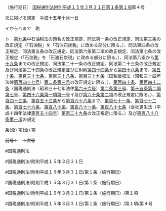（施行期日）
[国税通則法附則平成１５年３月３１日第１条第１項](国税通則法＿＿＿＿附則平成１５年３月３１日第１条第１項)第４号

次に掲げる規定　平成十五年十月一日

イからヘまで　略

ト　[第九条](国税通則法＿＿＿＿附則平成１５年３月３１日第９条第１項)中石油税法の題名の改正規定、同法第一条の改正規定、同法第三条の改正規定（「石油税」を「石油石炭税」に改める部分に限る。）、同法第四条の改正規定、同法第五条の改正規定、同法第六条第二項の改正規定、同法第七条の改正規定（「石油税」を「石油石炭税」に改める部分に限る。）、同法第八条から[第十九条](国税通則法＿＿＿＿附則平成１５年３月３１日第１９条第１項)までの改正規定、同法第二十一条の改正規定、同法第二十三条の改正規定及び同法第二十四条の改正規定並びに附則[第四十四条](国税通則法＿＿＿＿附則平成１５年３月３１日第４４条第１項)から[第四十八条](国税通則法＿＿＿＿附則平成１５年３月３１日第４８条第１項)まで、[第五十条](国税通則法＿＿＿＿附則平成１５年３月３１日第５０条第１項)、[第百三十七条](国税通則法＿＿＿＿附則平成１５年３月３１日第１３７条第１項)、[第百三十八条](国税通則法＿＿＿＿附則平成１５年３月３１日第１３８条第１項)、[第百三十九条](国税通則法＿＿＿＿附則平成１５年３月３１日第１３９条第１項)（国税徴収法（昭和三十四年法律[第百四十七号](国税通則法＿＿＿＿附則平成１５年３月３１日第１条第１項第１４７号)）[第二条](国税通則法＿＿＿＿附則平成１５年３月３１日第２条第１項)[第三号](国税通則法＿＿＿＿附則平成１５年３月３１日第１条第１項第３号)の改正規定に限る。）、[第百四十条](国税通則法＿＿＿＿附則平成１５年３月３１日第１４０条第１項)、[第百四十二条](国税通則法＿＿＿＿附則平成１５年３月３１日第１４２条第１項)（国税通則法（昭和三十七年法律[第六十六号](国税通則法＿＿＿＿附則平成１５年３月３１日第１条第１項第６６号)）[第二条](国税通則法＿＿＿＿附則平成１５年３月３１日第２条第１項)[第三号](国税通則法＿＿＿＿附則平成１５年３月３１日第１条第１項第３号)、[第十五条第二項第七号](国税通則法＿＿＿＿附則平成１５年３月３１日第１５条第２項第７号)、[第四十六条第一項第一号](国税通則法＿＿＿＿附則平成１５年３月３１日第４６条第１項第１号)イ及び[第六十条第二項](国税通則法＿＿＿＿附則平成１５年３月３１日第６０条第２項)の改正規定に限る。）、[第百四十三条](国税通則法＿＿＿＿附則平成１５年３月３１日第１４３条第１項)、[第百五十三条](国税通則法＿＿＿＿附則平成１５年３月３１日第１５３条第１項)から[第百六十八条](国税通則法＿＿＿＿附則平成１５年３月３１日第１６８条第１項)まで、[第百七十一条](国税通則法＿＿＿＿附則平成１５年３月３１日第１７１条第１項)、[第百七十二条](国税通則法＿＿＿＿附則平成１５年３月３１日第１７２条第１項)、[第百七十六条](国税通則法＿＿＿＿附則平成１５年３月３１日第１７６条第１項)、[第百八十条](国税通則法＿＿＿＿附則平成１５年３月３１日第１８０条第１項)、[第百八十一条](国税通則法＿＿＿＿附則平成１５年３月３１日第１８１条第１項)、[第百八十七条](国税通則法＿＿＿＿附則平成１５年３月３１日第１８７条第１項)（会社更生法（平成十四年法律[第百五十四号](国税通則法＿＿＿＿附則平成１５年３月３１日第１条第１項第１５４号)）[第百二十九条](国税通則法＿＿＿＿附則平成１５年３月３１日第１２９条第１項)の改正規定に限る。）及び[第百八十八条第一項](国税通則法＿＿＿＿附則平成１５年３月３１日第１８８条第１項)の規定

[条(全)](国税通則法＿＿＿＿附則平成１５年３月３１日第１条_.md)    [項(全)](国税通則法＿＿＿＿附則平成１５年３月３１日第１条第１項_.md)    [項](国税通則法＿＿＿＿附則平成１５年３月３１日第１条第１項.md)

~~前号←~~　~~→次号~~

#国税通則法

#国税通則法/附則平成１５年３月３１日

#国税通則法/附則平成１５年３月３１日/第１条（施行期日）

#国税通則法/附則平成１５年３月３１日/第１条（施行期日）

#国税通則法/附則平成１５年３月３１日/第１条（施行期日）/第１項

#国税通則法/附則平成１５年３月３１日/第１条（施行期日）/第１項/第４号

